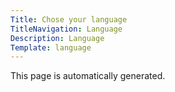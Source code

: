 ```yaml
---
Title: Chose your language
TitleNavigation: Language
Description: Language
Template: language
---
```

This page is automatically generated.